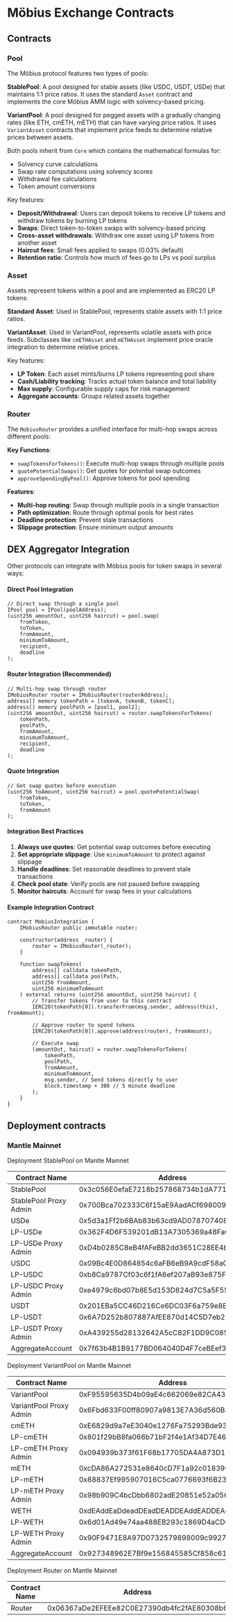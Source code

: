 # Möbius Exchange Contracts

## Contracts

### Pool

The Möbius protocol features two types of pools:

**StablePool**: A pool designed for stable assets (like USDC, USDT, USDe) that maintains 1:1 price ratios. It uses the standard `Asset` contract and implements the core Möbius AMM logic with solvency-based pricing.

**VariantPool**: A pool designed for pegged assets with a gradually changing rates (like ETH, cmETH, mETH) that can have varying price ratios. It uses `VariantAsset` contracts that implement price feeds to determine relative prices between assets.

Both pools inherit from `Core` which contains the mathematical formulas for:
- Solvency curve calculations
- Swap rate computations using solvency scores
- Withdrawal fee calculations
- Token amount conversions

Key features:
- **Deposit/Withdrawal**: Users can deposit tokens to receive LP tokens and withdraw tokens by burning LP tokens
- **Swaps**: Direct token-to-token swaps with solvency-based pricing
- **Cross-asset withdrawals**: Withdraw one asset using LP tokens from another asset
- **Haircut fees**: Small fees applied to swaps (0.03% default)
- **Retention ratio**: Controls how much of fees go to LPs vs pool surplus

### Asset

Assets represent tokens within a pool and are implemented as ERC20 LP tokens:

**Standard Asset**: Used in StablePool, represents stable assets with 1:1 price ratios.

**VariantAsset**: Used in VariantPool, represents volatile assets with price feeds. Subclasses like `cmETHAsset` and `mETHAsset` implement price oracle integration to determine relative prices.

Key features:
- **LP Token**: Each asset mints/burns LP tokens representing pool share
- **Cash/Liability tracking**: Tracks actual token balance and total liability
- **Max supply**: Configurable supply caps for risk management
- **Aggregate accounts**: Groups related assets together

### Router

The `MobiusRouter` provides a unified interface for multi-hop swaps across different pools:

**Key Functions**:
- `swapTokensForTokens()`: Execute multi-hop swaps through multiple pools
- `quotePotentialSwaps()`: Get quotes for potential swap outcomes
- `approveSpendingByPool()`: Approve tokens for pool spending

**Features**:
- **Multi-hop routing**: Swap through multiple pools in a single transaction
- **Path optimization**: Route through optimal pools for best rates
- **Deadline protection**: Prevent stale transactions
- **Slippage protection**: Ensure minimum output amounts

## DEX Aggregator Integration

Other protocols can integrate with Möbius pools for token swaps in several ways:

#### Direct Pool Integration

```solidity
// Direct swap through a single pool
IPool pool = IPool(poolAddress);
(uint256 amountOut, uint256 haircut) = pool.swap(
    fromToken,
    toToken, 
    fromAmount,
    minimumToAmount,
    recipient,
    deadline
);
```

#### Router Integration (Recommended)

```solidity
// Multi-hop swap through router
IMobiusRouter router = IMobiusRouter(routerAddress);
address[] memory tokenPath = [tokenA, tokenB, tokenC];
address[] memory poolPath = [pool1, pool2];
(uint256 amountOut, uint256 haircut) = router.swapTokensForTokens(
    tokenPath,
    poolPath,
    fromAmount,
    minimumToAmount,
    recipient,
    deadline
);
```

#### Quote Integration

```solidity
// Get swap quotes before execution
(uint256 toAmount, uint256 haircut) = pool.quotePotentialSwap(
    fromToken,
    toToken,
    fromAmount
);
```

#### Integration Best Practices

1. **Always use quotes**: Get potential swap outcomes before executing
2. **Set appropriate slippage**: Use `minimumToAmount` to protect against slippage
3. **Handle deadlines**: Set reasonable deadlines to prevent stale transactions
4. **Check pool state**: Verify pools are not paused before swapping
5. **Monitor haircuts**: Account for swap fees in your calculations

#### Example Integration Contract

```solidity
contract MobiusIntegration {
    IMobiusRouter public immutable router;
    
    constructor(address _router) {
        router = IMobiusRouter(_router);
    }
    
    function swapTokens(
        address[] calldata tokenPath,
        address[] calldata poolPath,
        uint256 fromAmount,
        uint256 minimumToAmount
    ) external returns (uint256 amountOut, uint256 haircut) {
        // Transfer tokens from user to this contract
        IERC20(tokenPath[0]).transferFrom(msg.sender, address(this), fromAmount);
        
        // Approve router to spend tokens
        IERC20(tokenPath[0]).approve(address(router), fromAmount);
        
        // Execute swap
        (amountOut, haircut) = router.swapTokensForTokens(
            tokenPath,
            poolPath,
            fromAmount,
            minimumToAmount,
            msg.sender, // Send tokens directly to user
            block.timestamp + 300 // 5 minute deadline
        );
    }
}
```

## Deployment contracts

### Mantle Mainnet

Deployment StablePool on Mantle Mainnet

| Contract Name    | Address                                    |
| ---------------- | ------------------------------------------ |
| StablePool             | 0x3c056E0efaE7218b257868734b1dA7719B41F920 |
| StablePool Proxy Admin | 0x700Bca702333C6f15aE9AadACf698009d5E57c47 |
| USDe                   | 0x5d3a1Ff2b6BAb83b63cd9AD0787074081a52ef34 |
| LP-USDe                | 0x362F4D6F539201dB13A7305369a48FaC58960be5 |
| LP-USDe    Proxy Admin | 0xD4b0285C8eB4fAFeBB2dd3651C28EE4b342b1fc2 |
| USDC                   | 0x09Bc4E0D864854c6aFB6eB9A9cdF58aC190D0dF9 |
| LP-USDC                | 0xb8Ca9787Cf03c6f1fA6ef207aB93e875F3B84426 |
| LP-USDC    Proxy Admin | 0xe4979c6bd07b8E5d153D824d7C5a5F55Cb559863 |
| USDT                   | 0x201EBa5CC46D216Ce6DC03F6a759e8E766e956aE |
| LP-USDT                | 0x6A7D252b807887AfEE870d14C5D7eb25f00A7044 |
| LP-USDT    Proxy Admin | 0xA439255d28132642A5cC82F1DD9C08511Af02ae2 |
| AggregateAccount       | 0x7f63b4B1B9177BD064040D4F7ceBEef328f33e20 |

Deployment VariantPool on Mantle Mainnet

| Contract Name    | Address                                    |
| ---------------- | ------------------------------------------ |
| VariantPool             | 0xF95595635D4b09aE4c662069e82CA43012118707 |
| VariantPool Proxy Admin | 0x6Fbd633F00ff80907a9813E7A36d560B3974616E |
| cmETH                   | 0xE6829d9a7eE3040e1276Fa75293Bde931859e8fA |
| LP-cmETH                | 0x801f29bB8fa066b71bF2f4e1Af34D7E4682cCecc |
| LP-cmETH    Proxy Admin | 0x094939b373f61F68b17705DA4A873D11883d6eF5 |
| mETH                    | 0xcDA86A272531e8640cD7F1a92c01839911B90bb0 |
| LP-mETH                 | 0x88837Ef995907016C5ca0776693f6B2339A44E35 |
| LP-mETH     Proxy Admin | 0x98b909C4bcDbb6802adE20851e52a0562DE6e35E |
| WETH                    | 0xdEAddEaDdeadDEadDEADDEAddEADDEAddead1111 |
| LP-WETH                 | 0x6d01Ad49e74aa488EB293c1869D4aCDC39359B4b |
| LP-WETH     Proxy Admin | 0x90F9471E8A97D0732579898009c9927F4AD67a27 |
| AggregateAccount        | 0x927348962E7Bf9e156845585Cf858c613D389f4B |

Deployment Router on Mantle Mainnet

| Contract Name | Address                                    |
| ------------- | ------------------------------------------ |
| Router        | 0x06367aDe2EFEEe82C0E27390db4fc2fAE80308b6 |
